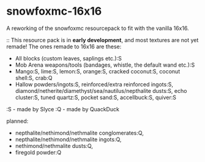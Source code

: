 # snowfoxmc-16x16
A reworking of the snowfoxmc resourcepack to fit with the vanilla 16x16.

:: This resource pack is in **early development**, and most textures are not yet remade!
The ones remade to 16x16 are these:
- All blocks (custom leaves, saplings etc.):S
- Mob Arena weapons/tools (bandages, whistle, the default wand etc.):S
- Mango:S, lime:S, lemon:S, orange:S, cracked coconut:S, coconut shell:S, crab:Q
- Hallow powders/ingots:S, reinforced/extra reinforced ingots:S, diamond/netherite/diamethyst/sea/nautilus/nepthalite dusts:S, echo cluster:S, tuned quartz:S, pocket sand:S, accellbuck:S, quiver:S

:S - made by Slyce
:Q - made by QuackDuck

planned:
- nepthalite/nethimond/nethmalite conglomerates:Q,
- nepthalite/nethimond/nethmalite ingots:Q, 
- nethimond/nethmalite dusts:Q, 
- firegold powder:Q
